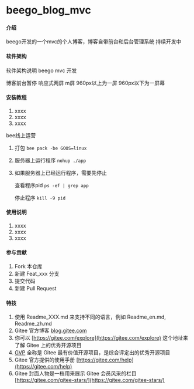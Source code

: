 #  beego_blog_mvc

#### 介绍
beego开发的一个mvc的个人博客，博客自带前台和后台管理系统 持续开发中

#### 软件架构
软件架构说明  beego  mvc 开发

博客前台暂停 响应式两屏   m屏 960px以上为一屏  960px以下为一屏幕


#### 安装教程

1.  xxxx
2.  xxxx
3.  xxxx

bee线上运营
1. 打包 `bee pack -be GOOS=linux`
2. 服务器上运行程序 `nohup ./app`
3. 如果服务器上已经运行程序，需要先停止 
   
    查看程序pid `ps -ef | grep app`
    
    停止程序 `kill -9 pid`

#### 使用说明

1.  xxxx
2.  xxxx
3.  xxxx

#### 参与贡献

1.  Fork 本仓库
2.  新建 Feat_xxx 分支
3.  提交代码
4.  新建 Pull Request


#### 特技

1.  使用 Readme\_XXX.md 来支持不同的语言，例如 Readme\_en.md, Readme\_zh.md
2.  Gitee 官方博客 [blog.gitee.com](https://blog.gitee.com)
3.  你可以 [https://gitee.com/explore](https://gitee.com/explore) 这个地址来了解 Gitee 上的优秀开源项目
4.  [GVP](https://gitee.com/gvp) 全称是 Gitee 最有价值开源项目，是综合评定出的优秀开源项目
5.  Gitee 官方提供的使用手册 [https://gitee.com/help](https://gitee.com/help)
6.  Gitee 封面人物是一档用来展示 Gitee 会员风采的栏目 [https://gitee.com/gitee-stars/](https://gitee.com/gitee-stars/)
